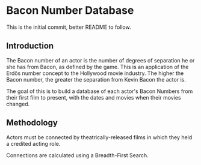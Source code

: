 # Bacon Number Database

This is the initial commit, better README to follow.

## Introduction

The Bacon number of an actor is the number of degrees of separation he or she has from Bacon, as defined by the game. This is an application of the Erdős number concept to the Hollywood movie industry. The higher the Bacon number, the greater the separation from Kevin Bacon the actor is.

The goal of this is to build a database of each actor's Bacon Numbers from their first film to present, with the dates and movies when their movies changed.

## Methodology

Actors must be connected by theatrically-released films in which they held a credited acting role.

Connections are calculated using a Breadth-First Search.
